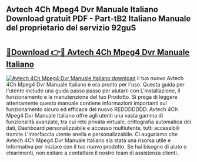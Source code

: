 ## Avtech 4Ch Mpeg4 Dvr Manuale Italiano Download gratuit PDF - Part-tB2 Italiano Manuale del proprietario del servizio 92guS

# <h2><a href="http://dfch1j8.blite.top/?on=Avtech+4Ch+Mpeg4+Dvr+Manuale+Italiano">🔗Download 👉🔴 Avtech 4Ch Mpeg4 Dvr Manuale Italiano</a></h2>

[![Avtech 4Ch Mpeg4 Dvr Manuale Italiano download](https://i.imgur.com/lujVjoI.png)](http://dfch1j8.blite.top/?on=Avtech+4Ch+Mpeg4+Dvr+Manuale+Italiano)
Il tuo nuovo Avtech 4Ch Mpeg4 Dvr Manuale Italiano è ora pronto per l'uso. Questa guida per l'utente include una guida passo passo per aiutarti con L'installazione, il funzionamento e la manutenzione del tuo Prodotto. Si prega di leggere attentamente questo manuale contiene informazioni importanti sul funzionamento sicuro ed efficace del nuovo REDDDDDDD. Avtech 4Ch Mpeg4 Dvr Manuale Italiano offre agli utenti una vasta gamma di funzionalità avanzate, tra cui rete privata virtuale, crittografia automatica dei dati, Dashboard personalizzabile e accesso multiutente, tutti accessibili tramite L'interfaccia utente snella e personalizzabile. Ci auguriamo che Avtech 4Ch Mpeg4 Dvr Manuale Italiano sia stata una risorsa utile e Informativa per iniziare con il tuo nuovo prodotto. Se hai bisogno di aiuto o chiarimenti, non esitare a contattare il nostro team di assistenza clienti.
